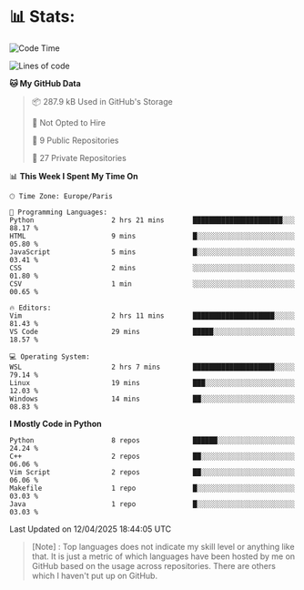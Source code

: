 

<h1>📊 Stats:</h1>

<!--START_SECTION:waka-->
![Code Time](http://img.shields.io/badge/Code%20Time-848%20hrs%2057%20mins-blue)

![Lines of code](https://img.shields.io/badge/From%20Hello%20World%20I%27ve%20Written-6.6%20million%20lines%20of%20code-blue)

**🐱 My GitHub Data** 

> 📦 287.9 kB Used in GitHub's Storage 
 > 
> 🚫 Not Opted to Hire
 > 
> 📜 9 Public Repositories 
 > 
> 🔑 27 Private Repositories 
 > 
📊 **This Week I Spent My Time On** 

```text
🕑︎ Time Zone: Europe/Paris

💬 Programming Languages: 
Python                   2 hrs 21 mins       ██████████████████████░░░   88.17 % 
HTML                     9 mins              █░░░░░░░░░░░░░░░░░░░░░░░░   05.80 % 
JavaScript               5 mins              █░░░░░░░░░░░░░░░░░░░░░░░░   03.41 % 
CSS                      2 mins              ░░░░░░░░░░░░░░░░░░░░░░░░░   01.80 % 
CSV                      1 min               ░░░░░░░░░░░░░░░░░░░░░░░░░   00.65 % 

🔥 Editors: 
Vim                      2 hrs 11 mins       ████████████████████░░░░░   81.43 % 
VS Code                  29 mins             █████░░░░░░░░░░░░░░░░░░░░   18.57 % 

💻 Operating System: 
WSL                      2 hrs 7 mins        ████████████████████░░░░░   79.14 % 
Linux                    19 mins             ███░░░░░░░░░░░░░░░░░░░░░░   12.03 % 
Windows                  14 mins             ██░░░░░░░░░░░░░░░░░░░░░░░   08.83 % 
```

**I Mostly Code in Python** 

```text
Python                   8 repos             ██████░░░░░░░░░░░░░░░░░░░   24.24 % 
C++                      2 repos             ██░░░░░░░░░░░░░░░░░░░░░░░   06.06 % 
Vim Script               2 repos             ██░░░░░░░░░░░░░░░░░░░░░░░   06.06 % 
Makefile                 1 repo              █░░░░░░░░░░░░░░░░░░░░░░░░   03.03 % 
Java                     1 repo              █░░░░░░░░░░░░░░░░░░░░░░░░   03.03 % 
```




 Last Updated on 12/04/2025 18:44:05 UTC
<!--END_SECTION:waka-->

 > [Note] : Top languages does not indicate my skill level or anything like that. It is just a metric of which languages have been hosted by me on GitHub based on the usage across repositories. There are others which I haven't put up on GitHub.</span>
